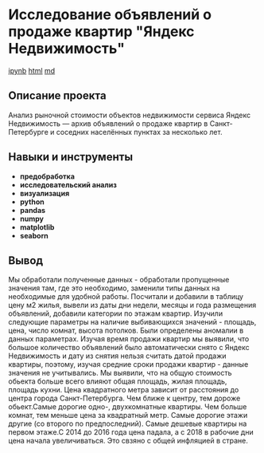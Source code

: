 # Исследование объявлений о продаже квартир "Яндекс Недвижимость"

 [ipynb](https://github.com/wolganovikova/Portfolio/blob/master/Research%20of%20ads%20for%20the%20sale%20of%20apartments%20Yandex%20Real%20Estate/Research%20of%20ads%20for%20the%20sale%20of%20apartments%20Yandex%20Real%20Estate.ipynb) [html](https://github.com/wolganovikova/Portfolio/blob/master/Research%20analysis%20of%20Yandex%20Real%20Estate%20data/Research%20analysis%20of%20Yandex%20Real%20Estate%20data.html) [md](https://github.com/wolganovikova/Portfolio/blob/master/Research%20of%20ads%20for%20the%20sale%20of%20apartments%20Yandex%20Real%20Estate/Research%20of%20ads%20for%20the%20sale%20of%20apartments%20Yandex%20Real%20Estate.md)

## Описание проекта

Анализ рыночной стоимости объектов недвижимости сервиса Яндекс Недвижимость — архив объявлений о продаже квартир в Санкт-Петербурге и соседних населённых пунктах за несколько лет.



## Навыки и инструменты

- **предобработка**
- **исследовательский анализ**
- **визуализация**
- **python**
- **pandas**
- **numpy**
- **matplotlib**
- **seaborn**



## Вывод

Мы обработали полученные данных - обработали пропущенные значения там, где это необходимо, заменили типы данных на необходимые для удобной работы.
Посчитали и добавили в таблицу цену м2 жилья, вывели из даты дни недели, месяцы и года размещения объявлений, добавили категории по этажам квартир.
Изучили следующие параметры на наличие выбивающихся значений - площадь, цена, число комнат, высота потолков. Были определены аномалии в данных параметрах. Изучая время продажи квартир мы выявили, что большое количество объявлений было автоматически снято с Яндекс Недвижимость и дату из снятия нельзя считать датой продажи квартиры, поэтому, изучая средние сроки продажи квартир - данные значения не учитывались.
Мы выявили, что на общую стоимость обьекта больше всего влияют общая площадь, жилая площадь, площадь кухни. Цена квадратного метра зависит от расстояния до центра города Санкт-Петербурга. Чем ближе к центру, тем дороже обьект.Самые дорогие одно-, двухкомнатные квартиры. Чем больше комнат, тем меньше цена за квадратный метр. Самые дорогие этажи другие (со второго по предпоследний). Самые дешевые квартиры на первом этаже.С 2014 до 2016 года цена падала, а c 2018 в рабочие дни цена начала увеличиваться. Это свзяно с общей инфляцией в стране.
